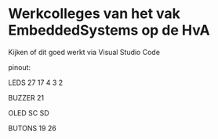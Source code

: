 <h1>Werkcolleges van het vak EmbeddedSystems op de HvA</h1>
Kijken of dit goed werkt via Visual Studio Code

pinout:


LEDS
27 17 4 3 2 

BUZZER
21

OLED
SC SD 

BUTONS
19 26
